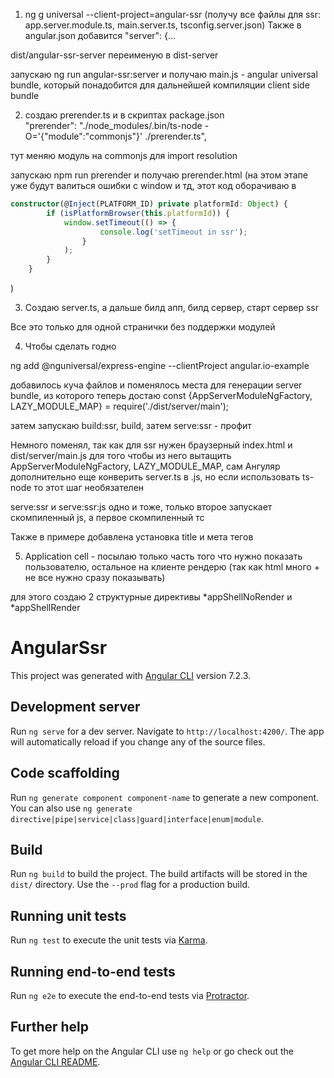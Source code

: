 1. ng g universal --client-project=angular-ssr (получу все файлы для ssr: app.server.module.ts, main.server.ts, tsconfig.server.json)
Также в angular.json добавится "server": {...

dist/angular-ssr-server переименую в dist-server

запускаю ng run angular-ssr:server и получаю main.js - angular universal bundle, который понадобится для дальнейшей компиляции client side bundle

2. создаю prerender.ts и в скриптах package.json         
"prerender": "./node_modules/.bin/ts-node -O='{\"module\":\"commonjs\"}' ./prerender.ts",

тут меняю модуль на commonjs для import resolution

запускаю npm run prerender и получаю prerender.html (на этом этапе уже будут валиться ошибки с window и тд, этот код оборачиваю в 

```typescript
constructor(@Inject(PLATFORM_ID) private platformId: Object) {
        if (isPlatformBrowser(this.platformId)) {
            window.setTimeout(() => {
                    console.log('setTimeout in ssr');
                }
            );
        }
    }
```
)

3. Создаю  server.ts, а дальше билд апп, билд сервер, старт сервер ssr

Все это только для одной странички без поддержки модулей


4. Чтобы сделать годно 

ng add @nguniversal/express-engine --clientProject angular.io-example

добавилось куча файлов и поменялось места для генерации server bundle, из которого теперь достаю const {AppServerModuleNgFactory, LAZY_MODULE_MAP} = require('./dist/server/main');

затем запускаю build:ssr, build, затем serve:ssr - профит

Немного поменял, так как для ssr нужен браузерный index.html и dist/server/main.js для того чтобы из него вытащить AppServerModuleNgFactory, LAZY_MODULE_MAP, сам Ангуляр дополнительно еще конверить server.ts в .js,  но если использовать ts-node то этот шаг необязателен

serve:ssr и serve:ssr:js одно и тоже, только второе запускает скомпиленный js, а первое скомпиленный тс

Также в примере добавлена установка title и мета тегов

5. Application cell - посылаю только часть того что нужно показать пользователю, остальное на клиенте рендерю (так как html много + не все нужно сразу показывать)

для этого создаю 2 структурные директивы *appShellNoRender и *appShellRender




# AngularSsr

This project was generated with [Angular CLI](https://github.com/angular/angular-cli) version 7.2.3.

## Development server

Run `ng serve` for a dev server. Navigate to `http://localhost:4200/`. The app will automatically reload if you change any of the source files.

## Code scaffolding

Run `ng generate component component-name` to generate a new component. You can also use `ng generate directive|pipe|service|class|guard|interface|enum|module`.

## Build

Run `ng build` to build the project. The build artifacts will be stored in the `dist/` directory. Use the `--prod` flag for a production build.

## Running unit tests

Run `ng test` to execute the unit tests via [Karma](https://karma-runner.github.io).

## Running end-to-end tests

Run `ng e2e` to execute the end-to-end tests via [Protractor](http://www.protractortest.org/).

## Further help

To get more help on the Angular CLI use `ng help` or go check out the [Angular CLI README](https://github.com/angular/angular-cli/blob/master/README.md).
